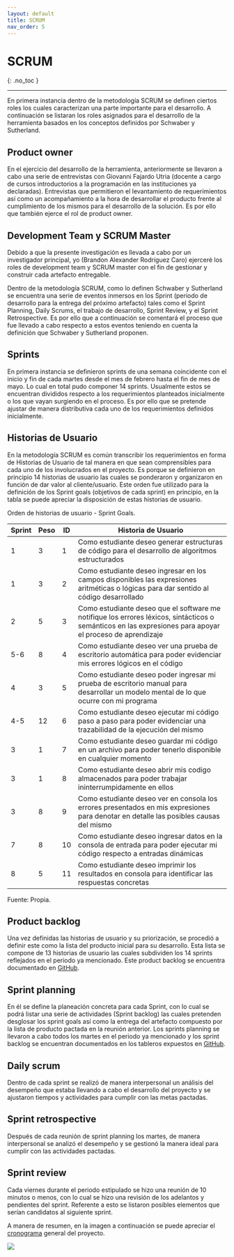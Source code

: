 ```yaml
---
layout: default
title: SCRUM
nav_order: 5
---
```


# SCRUM
{: .no_toc }

---

En primera instancia dentro de la metodología SCRUM se definen ciertos roles los cuales caracterizan una parte importante para el desarrollo. A continuación se listaran los roles asignados para el desarrollo de la herramienta basados en los conceptos definidos por Schwaber y Sutherland. 


## Product owner
En el ejercicio del desarrollo de la herramienta, anteriormente se llevaron a cabo una serie de entrevistas con Giovanni Fajardo Utria (docente a cargo de cursos introductorios a la programación en las instituciones ya declaradas). Entrevistas que permitieron el levantamiento de requerimientos así como un acompañamiento a la hora de desarrollar el producto frente al cumplimiento de los mismos para el desarrollo de la solución. Es por ello que también ejerce el rol de product owner. 


## Development Team y SCRUM Master 
Debido a que la presente investigación es llevada a cabo por un investigador principal, yo (Brandon Alexander Rodriguez Caro) ejerceré los roles de development team y SCRUM master con el fin de gestionar y construir cada artefacto entregable.

Dentro de la metodología SCRUM, como lo definen Schwaber y Sutherland se encuentra una serie de eventos inmersos en los Sprint (periodo de desarrollo para la entrega del próximo artefacto) tales como el Sprint Planning, Daily Scrums, el trabajo de desarrollo, Sprint Review, y el Sprint Retrospective. Es por ello que a continuación se comentará el proceso que fue llevado a cabo respecto a estos eventos teniendo en cuenta la definición que Schwaber y Sutherland proponen.


## Sprints
En primera instancia se definieron sprints de una semana coincidente con el inicio y fin de cada martes desde el mes de febrero hasta el fin de mes de mayo. Lo cual en total pudo componer 14 sprints. Usualmente estos se encuentran divididos respecto a los requerimientos planteados inicialmente o los que vayan surgiendo en el proceso. Es por ello que se pretende ajustar de manera distributiva cada uno de los requerimientos definidos inicialmente. 

## Historias de Usuario
En la metodología SCRUM es común transcribir los requerimientos en forma de Historias de Usuario de tal manera en que sean comprensibles para cada uno de los involucrados en el proyecto. Es porque se definieron en principio 14 historias de usuario las cuales se ponderaron y organizaron en función de dar valor al cliente/usuario. Este orden fue utilizado para la definición de los Sprint goals (objetivos de cada sprint) en principio, en la tabla se puede apreciar la disposición de estas historias de usuario.  


Orden de historias de usuario - Sprint Goals.


| Sprint  | Peso  |  ID |  Historia de Usuario |
|---|---|---|---|
| 1  | 3  | 1  | Como estudiante deseo generar estructuras de código para el desarrollo de algoritmos estructurados  |
| 1  |  3 | 2  | Como estudiante deseo ingresar en los campos disponibles las expresiones aritméticas o lógicas para dar sentido al código desarrollado  |
| 2  | 5  | 3  | Como estudiante deseo que el software me notifique los errores léxicos, sintácticos o semánticos en las expresiones para apoyar el proceso de aprendizaje  |
| 5-6 | 8 | 4  | Como estudiante deseo ver una prueba de escritorio automática para poder evidenciar mis errores lógicos en el código  |
| 4  | 3  | 5  | Como estudiante deseo poder ingresar mi prueba de escritorio manual para desarrollar un modelo mental de lo que ocurre con mi programa |
| 4-5 | 12 | 6  | Como estudiante deseo ejecutar mi código paso a paso para poder evidenciar una trazabilidad de la ejecución del mismo  |
| 3  |  1 |  7 |  Como estudiante deseo guardar mi código en un archivo para poder tenerlo disponible en cualquier momento |
| 3  |  1 | 8  | Como estudiante deseo abrir mis codigo almacenados para poder trabajar ininterrumpidamente en ellos  |
| 3  |  8 | 9  | Como estudiante deseo ver en consola los errores presentados en mis expresiones para denotar en detalle las posibles causas del mismo  |
| 7  |  8 | 10  |  Como estudiante deseo ingresar datos en la consola de entrada para poder ejecutar mi código respecto a entradas dinámicas |
| 8  | 5  | 11  |  Como estudiante deseo imprimir los resultados en consola para identificar las respuestas concretas |


Fuente: Propia.


## Product backlog
Una vez definidas las historias de usuario y su priorización, se procedió a definir este como la lista del producto inicial para su desarrollo. Esta lista se compone de 13 historias de usuario las cuales subdividen los 14 sprints reflejados en el periodo ya mencionado. Este product backlog se encuentra documentado en [GitHub](https://github.com/users/BrandonRodriguezC/projects/3).

## Sprint planning
En él se define la planeación concreta para cada Sprint, con lo cual se podrá listar una serie de actividades (Sprint backlog) las cuales pretenden desglosar los sprint goals así como la entrega del artefacto compuesto por la lista de producto pactada en la reunión anterior. Los sprints planning se llevaron a cabo todos los martes en el periodo ya mencionado y los sprint backlog se encuentran documentados en los tableros expuestos en [GitHub](https://github.com/users/BrandonRodriguezC/projects/3). 

## Daily scrum
Dentro de cada sprint se realizó de manera interpersonal un análisis del desempeño que estaba llevando a cabo el desarrollo del proyecto y se ajustaron tiempos y actividades para cumplir con las metas pactadas. 

## Sprint retrospective
Después de cada reunión de sprint planning los martes, de manera interpersonal se analizó el desempeño y se gestionó la manera ideal para cumplir con las actividades pactadas.    

## Sprint review
Cada viernes durante el periodo estipulado se hizo una reunión de 10 minutos o menos, con lo cual se hizo una revisión de los adelantos y pendientes del sprint. Referente a esto se listaron posibles elementos que serían candidatos al siguiente sprint. 

A manera de resumen, en la imagen a continuación se puede apreciar el [cronograma](https://github.com/BrandonRodriguezC/testdesk-documentacion/blob/main/docs/Cronograma.pdf) general del proyecto.


![](https://64.media.tumblr.com/469b7180563ab677a6ccc924ea414f08/132fa36bf56774e9-b6/s2048x3072/e6601a8037a2320ce940e2269b04d90c09267cb9.png)
